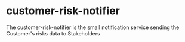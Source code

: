 # customer-risk-notifier
The customer-risk-notifier is the small notification service sending the Customer's risks data to Stakeholders
